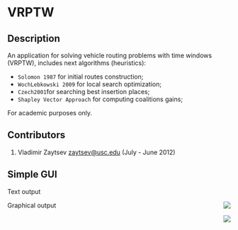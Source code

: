 VRPTW
=====


Description
-----------
An application for solving vehicle routing problems with time windows (VRPTW), includes next algorithms (heuristics):

* `Solomon 1987` for initial routes construction;
* `WochLebkowski 2009` for local search optimization;
* `Czech2001`for searching best insertion places;
* `Shapley Vector Approach` for computing coalitions gains;

For academic purposes only.


Contributors
------------
1. Vladimir Zaytsev [<zaytsev@usc.edu>](mailto:zaytsev@usc.edu) (July - June 2012)

Simple GUI
----------

Text output
<div style="float: right"><img src="http://zvm.me/s/img/vrptw-text.png" /></div>

Graphical output 
<div style="float: right"><img src="http://zvm.me/s/img/vrptw-graphical.png" /></div>